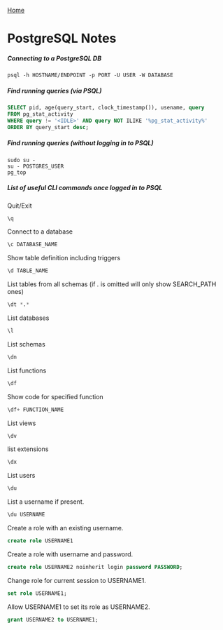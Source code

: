 <html><link rel="stylesheet" href="../assets/css/air.css"></html>

[Home](../index.html)

# PostgreSQL Notes

##### Connecting to a PostgreSQL DB

~~~
psql -h HOSTNAME/ENDPOINT -p PORT -U USER -W DATABASE
~~~

##### Find running queries (via PSQL)

~~~sql
SELECT pid, age(query_start, clock_timestamp()), usename, query
FROM pg_stat_activity
WHERE query != '<IDLE>' AND query NOT ILIKE '%pg_stat_activity%'
ORDER BY query_start desc;
~~~

##### Find running queries (without logging in to PSQL)

~~~shell
sudo su -
su - POSTGRES_USER
pg_top
~~~

##### List of useful CLI commands once logged in to PSQL

Quit/Exit

~~~sql 
\q 
~~~
Connect to a database

~~~sql 
\c DATABASE_NAME 
~~~
Show table definition including triggers

~~~sql 
\d TABLE_NAME 
~~~
List tables from all schemas (if *.* is omitted will only show SEARCH_PATH ones)

~~~sql 
\dt *.* 
~~~
List databases

~~~sql 
\l 
~~~
List schemas

~~~sql 
\dn 
~~~
List functions

~~~sql 
\df 
~~~
Show code for specified function

~~~sql 
\df+ FUNCTION_NAME 
~~~
List views

~~~sql 
\dv 
~~~
list extensions

~~~sql 
\dx 
~~~
List users

~~~sql 
\du 
~~~
List a username if present.

~~~sql 
\du USERNAME 
~~~
Create a role with an existing username.

~~~sql 
create role USERNAME1 
~~~
Create a role with username and password.

~~~sql 
create role USERNAME2 noinherit login password PASSWORD;  
~~~
Change role for current session to USERNAME1.

~~~sql 
set role USERNAME1;  
~~~
Allow USERNAME1 to set its role as USERNAME2.

~~~sql 
grant USERNAME2 to USERNAME1;  
~~~



